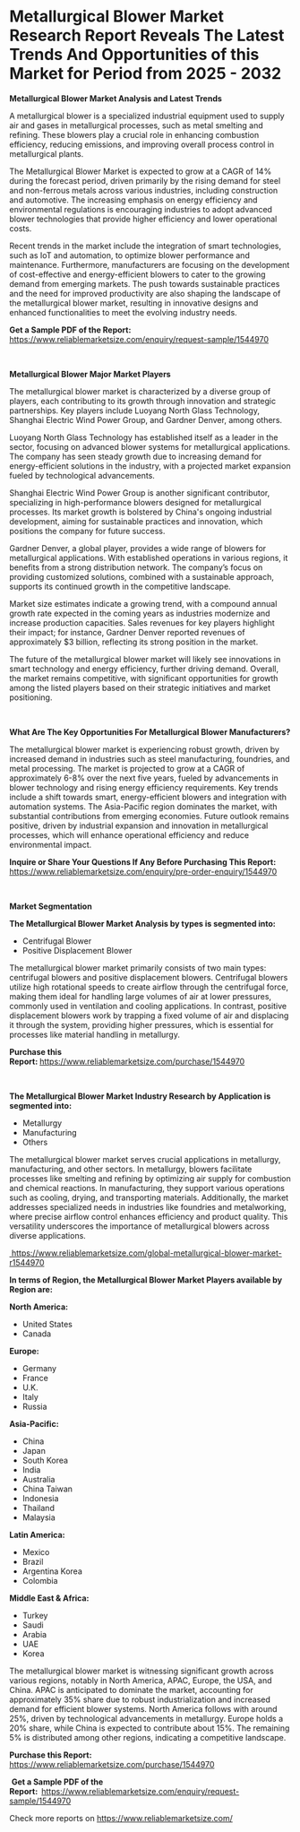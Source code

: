 <p><h1>Metallurgical Blower Market Research Report Reveals The Latest Trends And Opportunities of this Market for Period from 2025 - 2032</h1></p><p><strong>Metallurgical Blower Market Analysis and Latest Trends</strong></p>
<p><p>A metallurgical blower is a specialized industrial equipment used to supply air and gases in metallurgical processes, such as metal smelting and refining. These blowers play a crucial role in enhancing combustion efficiency, reducing emissions, and improving overall process control in metallurgical plants. </p><p>The Metallurgical Blower Market is expected to grow at a CAGR of 14% during the forecast period, driven primarily by the rising demand for steel and non-ferrous metals across various industries, including construction and automotive. The increasing emphasis on energy efficiency and environmental regulations is encouraging industries to adopt advanced blower technologies that provide higher efficiency and lower operational costs.</p><p>Recent trends in the market include the integration of smart technologies, such as IoT and automation, to optimize blower performance and maintenance. Furthermore, manufacturers are focusing on the development of cost-effective and energy-efficient blowers to cater to the growing demand from emerging markets. The push towards sustainable practices and the need for improved productivity are also shaping the landscape of the metallurgical blower market, resulting in innovative designs and enhanced functionalities to meet the evolving industry needs.</p></p>
<p><strong>Get a Sample PDF of the Report:&nbsp;</strong> <a href="https://www.reliablemarketsize.com/enquiry/request-sample/1544970?utm_campaign=3122&utm_medium=2&utm_source=Github&utm_content=ia&utm_term=11042025&utm_id=metallurgical-blower">https://www.reliablemarketsize.com/enquiry/request-sample/1544970</a></p>
<p>&nbsp;</p>
<p><strong>Metallurgical Blower Major Market Players</strong></p>
<p><p>The metallurgical blower market is characterized by a diverse group of players, each contributing to its growth through innovation and strategic partnerships. Key players include Luoyang North Glass Technology, Shanghai Electric Wind Power Group, and Gardner Denver, among others. </p><p>Luoyang North Glass Technology has established itself as a leader in the sector, focusing on advanced blower systems for metallurgical applications. The company has seen steady growth due to increasing demand for energy-efficient solutions in the industry, with a projected market expansion fueled by technological advancements.</p><p>Shanghai Electric Wind Power Group is another significant contributor, specializing in high-performance blowers designed for metallurgical processes. Its market growth is bolstered by China's ongoing industrial development, aiming for sustainable practices and innovation, which positions the company for future success.</p><p>Gardner Denver, a global player, provides a wide range of blowers for metallurgical applications. With established operations in various regions, it benefits from a strong distribution network. The company’s focus on providing customized solutions, combined with a sustainable approach, supports its continued growth in the competitive landscape.</p><p>Market size estimates indicate a growing trend, with a compound annual growth rate expected in the coming years as industries modernize and increase production capacities. Sales revenues for key players highlight their impact; for instance, Gardner Denver reported revenues of approximately $3 billion, reflecting its strong position in the market.</p><p>The future of the metallurgical blower market will likely see innovations in smart technology and energy efficiency, further driving demand. Overall, the market remains competitive, with significant opportunities for growth among the listed players based on their strategic initiatives and market positioning.</p></p>
<p>&nbsp;</p>
<p><strong>What Are The Key Opportunities For Metallurgical Blower Manufacturers?</strong></p>
<p><p>The metallurgical blower market is experiencing robust growth, driven by increased demand in industries such as steel manufacturing, foundries, and metal processing. The market is projected to grow at a CAGR of approximately 6-8% over the next five years, fueled by advancements in blower technology and rising energy efficiency requirements. Key trends include a shift towards smart, energy-efficient blowers and integration with automation systems. The Asia-Pacific region dominates the market, with substantial contributions from emerging economies. Future outlook remains positive, driven by industrial expansion and innovation in metallurgical processes, which will enhance operational efficiency and reduce environmental impact.</p></p>
<p><strong>Inquire or Share Your Questions If Any Before Purchasing This Report:</strong> <a href="https://www.reliablemarketsize.com/enquiry/pre-order-enquiry/1544970?utm_campaign=3122&utm_medium=2&utm_source=Github&utm_content=ia&utm_term=11042025&utm_id=metallurgical-blower">https://www.reliablemarketsize.com/enquiry/pre-order-enquiry/1544970</a></p>
<p>&nbsp;</p>
<p><strong>Market Segmentation</strong></p>
<p><strong>The Metallurgical Blower Market Analysis by types is segmented into:</strong></p>
<p><ul><li>Centrifugal Blower</li><li>Positive Displacement Blower</li></ul></p>
<p><p>The metallurgical blower market primarily consists of two main types: centrifugal blowers and positive displacement blowers. Centrifugal blowers utilize high rotational speeds to create airflow through the centrifugal force, making them ideal for handling large volumes of air at lower pressures, commonly used in ventilation and cooling applications. In contrast, positive displacement blowers work by trapping a fixed volume of air and displacing it through the system, providing higher pressures, which is essential for processes like material handling in metallurgy.</p></p>
<p><strong>Purchase this Report:&nbsp;</strong><a href="https://www.reliablemarketsize.com/purchase/1544970?utm_campaign=3122&utm_medium=2&utm_source=Github&utm_content=ia&utm_term=11042025&utm_id=metallurgical-blower">https://www.reliablemarketsize.com/purchase/1544970</a></p>
<p>&nbsp;</p>
<p><strong>The Metallurgical Blower Market Industry Research by Application is segmented into:</strong></p>
<p><ul><li>Metallurgy</li><li>Manufacturing</li><li>Others</li></ul></p>
<p><p>The metallurgical blower market serves crucial applications in metallurgy, manufacturing, and other sectors. In metallurgy, blowers facilitate processes like smelting and refining by optimizing air supply for combustion and chemical reactions. In manufacturing, they support various operations such as cooling, drying, and transporting materials. Additionally, the market addresses specialized needs in industries like foundries and metalworking, where precise airflow control enhances efficiency and product quality. This versatility underscores the importance of metallurgical blowers across diverse applications.</p></p>
<p><a href="https://www.reliablemarketsize.com/global-metallurgical-blower-market-r1544970?utm_campaign=3122&utm_medium=2&utm_source=Github&utm_content=ia&utm_term=11042025&utm_id=metallurgical-blower">&nbsp;https://www.reliablemarketsize.com/global-metallurgical-blower-market-r1544970</a></p>
<p><strong>In terms of Region, the Metallurgical Blower Market Players available by Region are:</strong></p>
<p>
    <p> <strong> North America: </strong>
        <ul>
            <li>United States</li>
            <li>Canada</li>
        </ul>
        </p> 
    <p> <strong> Europe: </strong>
        <ul>
            <li>Germany</li>
            <li>France</li>
            <li>U.K.</li>
            <li>Italy</li>
            <li>Russia</li>
        </ul>
        </p> 
    <p> <strong> Asia-Pacific: </strong>
        <ul>
            <li>China</li>
            <li>Japan</li>
            <li>South Korea</li>
            <li>India</li>
            <li>Australia</li>
            <li>China Taiwan</li>
            <li>Indonesia</li>
            <li>Thailand</li>
            <li>Malaysia</li>
        </ul>
        </p> 
    <p> <strong> Latin America: </strong>
        <ul>
            <li>Mexico</li>
            <li>Brazil</li>
            <li>Argentina Korea</li>
            <li>Colombia</li>
        </ul>
        </p> 
    <p> <strong> Middle East & Africa: </strong>
        <ul>
            <li>Turkey</li>
            <li>Saudi</li>
            <li>Arabia</li>
            <li>UAE</li>
            <li>Korea</li>
        </ul>
    </p>
    </p>
<p><p>The metallurgical blower market is witnessing significant growth across various regions, notably in North America, APAC, Europe, the USA, and China. APAC is anticipated to dominate the market, accounting for approximately 35% share due to robust industrialization and increased demand for efficient blower systems. North America follows with around 25%, driven by technological advancements in metallurgy. Europe holds a 20% share, while China is expected to contribute about 15%. The remaining 5% is distributed among other regions, indicating a competitive landscape.</p></p>
<p><strong>Purchase this Report: </strong><a href="https://www.reliablemarketsize.com/purchase/1544970?utm_campaign=3122&utm_medium=2&utm_source=Github&utm_content=ia&utm_term=11042025&utm_id=metallurgical-blower">https://www.reliablemarketsize.com/purchase/1544970</a></p>
<p>&nbsp;<strong>Get a Sample PDF of the Report:&nbsp;&nbsp;</strong><a href="https://www.reliablemarketsize.com/enquiry/request-sample/1544970?utm_campaign=3122&utm_medium=2&utm_source=Github&utm_content=ia&utm_term=11042025&utm_id=metallurgical-blower">https://www.reliablemarketsize.com/enquiry/request-sample/1544970</a></p>
<p><strong></strong></p>
<p>Check more reports on <a href="https://www.reliablemarketsize.com/?utm_campaign=3122&utm_medium=2&utm_source=Github&utm_content=ia&utm_term=11042025&utm_id=metallurgical-blower">https://www.reliablemarketsize.com/</a></p>